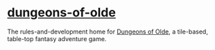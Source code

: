 # <a href="dungeonsofolde.com">dungeons-of-olde</a>
The rules-and-development home for <a href="dungeonsofolde.com">Dungeons of Olde</a>, a tile-based, table-top fantasy adventure game.
